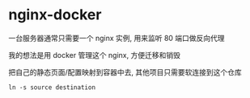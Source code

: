 # nginx-docker

一台服务器通常只需要一个 nginx 实例, 用来监听 80 端口做反向代理

我的想法是用 docker 管理这个 nginx, 方便迁移和销毁

把自己的静态页面/配置映射到容器中去, 其他项目只需要软连接到这个仓库

```ln -s source destination```
